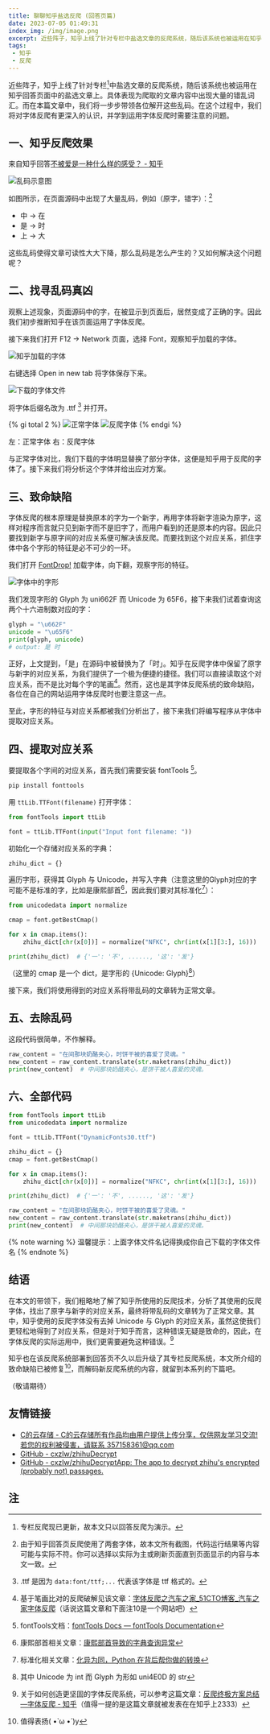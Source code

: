 ```yaml
---
title: 聊聊知乎盐选反爬 (回答页篇)
date: 2023-07-05 01:49:31
index_img: /img/image.png
excerpt: 近些阵子，知乎上线了针对专栏中盐选文章的反爬系统，随后该系统也被运用在知乎回答页面中的盐选文章上。具体表现为爬取的文章内容中出现大量的错乱词汇。而在本篇文章中，我们将一步步带领各位解开这些乱码。在这个过程中，我们将对字体反爬有更深入的认识，并学到运用字体反爬时需要注意的问题。
tags: 
 - 知乎
 - 反爬
---
```


近些阵子，知乎上线了针对专栏[^1]中盐选文章的反爬系统，随后该系统也被运用在知乎回答页面中的盐选文章上。具体表现为爬取的文章内容中出现大量的错乱词汇。而在本篇文章中，我们将一步步带领各位解开这些乱码。在这个过程中，我们将对字体反爬有更深入的认识，并学到运用字体反爬时需要注意的问题。


## 一、知乎反爬效果

来自知乎回答[不被爱是一种什么样的感受？ - 知乎](https://www.zhihu.com/question/41922324/answer/3073556909)

![乱码示意图](../img/image.png) 

如图所示，在页面源码中出现了大量乱码，例如（原字，错字）：[^2]

- 中 -> 在
- 是 -> 时
- 上 -> 大

这些乱码使得文章可读性大大下降，那么乱码是怎么产生的？又如何解决这个问题呢？

## 二、找寻乱码真凶

观察上述现象，页面源码中的字，在被显示到页面后，居然变成了正确的字。因此我们初步推断知乎在该页面运用了字体反爬。

接下来我们打开 F12 -> Network 页面，选择 Font，观察知乎加载的字体。

![知乎加载的字体](../img/image-1.png)

右键选择 Open in new tab 将字体保存下来。

![下载的字体文件](../img/image-2.png)

将字体后缀名改为 .ttf [^3] 并打开。


{% gi total 2 %}
![正常字体](../img/image-3.png)
![反爬字体](../img/image-4.png)
{% endgi %}
<figcaption aria-hidden="true" class="image-caption">左：正常字体 右：反爬字体</figcaption>

与正常字体对比，我们下载的字体明显替换了部分字体，这便是知乎用于反爬的字体了。接下来我们将分析这个字体并给出应对方案。

## 三、致命缺陷

字体反爬的根本原理是替换原本的字为一个新字，再用字体将新字渲染为原字，这样对程序而言就只见到新字而不是旧字了，而用户看到的还是原本的内容。因此只要找到新字与原字间的对应关系便可解决该反爬。而要找到这个对应关系，抓住字体中各个字形的特征是必不可少的一环。

我们打开 [FontDrop!](https://fontdrop.info/) 加载字体，向下翻，观察字形的特征。

![字体中的字形](../img/image-5.png)

我们发现字形的 Glyph 为 uni662F 而 Unicode 为 65F6，接下来我们试着查询这两个十六进制数对应的字：

```python
glyph = "\u662F"
unicode = "\u65F6"
print(glyph, unicode)
# output: 是 时
```

正好，上文提到，「是」在源码中被替换为了「时」。知乎在反爬字体中保留了原字与新字的对应关系，为我们提供了一个极为便捷的捷径。我们可以直接读取这个对应关系，而不是比对每个字的笔画[^4]。然而，这也是其字体反爬系统的致命缺陷，各位在自己的网站运用字体反爬时也要注意这一点。

至此，字形的特征与对应关系都被我们分析出了，接下来我们将编写程序从字体中提取对应关系。

## 四、提取对应关系

要提取各个字间的对应关系，首先我们需要安装 fontTools [^5]。

```bash
pip install fonttools
```

用 `ttLib.TTFont(filename)` 打开字体：

```python
from fontTools import ttLib

font = ttLib.TTFont(input("Input font filename: "))
```

初始化一个存储对应关系的字典：

```python
zhihu_dict = {}
```

遍历字形，获得其 Glyph 与 Unicode，并写入字典（注意这里的Glyph对应的字可能不是标准的字，比如是康熙部首[^6]，因此我们要对其标准化[^7]）：

```python
from unicodedata import normalize

cmap = font.getBestCmap()

for x in cmap.items():
    zhihu_dict[chr(x[0])] = normalize("NFKC", chr(int(x[1][3:], 16)))

print(zhihu_dict)  # {'一': '不', ......, '这': '发'}
```

（这里的 cmap 是一个 dict，是字形的 {Unicode: Glyph}[^8]）

接下来，我们将使用得到的对应关系将带乱码的文章转为正常文章。

## 五、去除乱码

这段代码很简单，不作解释。

```python
raw_content = "在间那块奶酪夹心，时饼干被的喜爱了灵魂。"
new_content = raw_content.translate(str.maketrans(zhihu_dict))
print(new_content)  # 中间那块奶酪夹心，是饼干被人喜爱的灵魂。
```

## 六、全部代码

```python
from fontTools import ttLib
from unicodedata import normalize

font = ttLib.TTFont("DynamicFonts30.ttf")

zhihu_dict = {}
cmap = font.getBestCmap()

for x in cmap.items():
    zhihu_dict[chr(x[0])] = normalize("NFKC", chr(int(x[1][3:], 16)))

print(zhihu_dict)  # {'一': '不', ......, '这': '发'}

raw_content = "在间那块奶酪夹心，时饼干被的喜爱了灵魂。"
new_content = raw_content.translate(str.maketrans(zhihu_dict))
print(new_content)  # 中间那块奶酪夹心，是饼干被人喜爱的灵魂。
```

{% note warning %}
温馨提示：上面字体文件名记得换成你自己下载的字体文件名
{% endnote %}

## 结语

在本文的带领下，我们粗略地了解了知乎所使用的反爬技术，分析了其使用的反爬字体，找出了原字与新字的对应关系，最终将带乱码的文章转为了正常文章。其中，知乎使用的反爬字体没有去掉 Unicode 与 Glyph 的对应关系，虽然这使我们更轻松地得到了对应关系，但是对于知乎而言，这种错误无疑是致命的，因此，在字体反爬的实际运用中，我们更需要避免这种错误。[^9]

知乎也在该反爬系统部署到回答页不久以后升级了其专栏反爬系统，本文所介绍的致命缺陷已被修复[^10]，而解码新反爬系统的内容，就留到本系列的下篇吧。

（敬请期待）

## 友情链接
- [C的云存储 - C的云存储所有作品均由用户提供上传分享，仅供网友学习交流!若您的权利被侵害，请联系 357158361@qq.com](https://cdycc.cn/)
- [GitHub - cxzlw/zhihuDecrypt](https://github.com/cxzlw/zhihuDecrypt)
- [GitHub - cxzlw/zhihuDecryptApp: The app to decrypt zhihu's encrypted (probably not) passages.](https://github.com/cxzlw/zhihuDecryptApp)

## 注

[^1]: 专栏反爬现已更新，故本文只以回答反爬为演示。

[^2]: 由于知乎回答页反爬使用了两套字体，故本文所有截图，代码运行结果等内容可能与实际不符。你可以选择以实际为主或刷新页面直到页面显示的内容与本文一致。

[^3]: .ttf 是因为 `data:font/ttf;...` 代表该字体是 ttf 格式的。

[^4]: 基于笔画比对的反爬破解见该文章：[字体反爬之汽车之家_51CTO博客_汽车之家字体反爬](https://blog.51cto.com/u_15289428/2992542)（话说这篇文章和下面注10是一个网站吧）

[^5]: fontTools文档：[fontTools Docs — fontTools Documentation](https://fonttools.readthedocs.io/en/latest/)

[^6]: 康熙部首相关文章：[康熙部首导致的字典查询异常](https://mp.weixin.qq.com/s?src=11&timestamp=1688488134&ver=4630&signature=JXLh7up18JREGzu-hyDHNVu4-yW-RQnmOFTegveHvhlbDBrcwfMRe9c0b15eJPVo5VFZ-BkntaZvQ1EOGDIdWZ4*dM*9NMTwroaqkGu17aagpE6SDr8v2FgsrmKGus4Z&new=1)

[^7]: 标准化相关文章：[化异为同，Python 在背后帮你做的转换](https://mp.weixin.qq.com/s?src=11&timestamp=1688488134&ver=4630&signature=JXLh7up18JREGzu-hyDHNVu4-yW-RQnmOFTegveHvhnpJwhWtfcrbfZyZ0LrFFbzVDaXDT2onRWaIWo*r2Sv9Tg*ZBiuWotp9WQdbrawvxGLj0T5U-xC2fnssc4lEsLl&new=1#:~:text=%E5%8F%AF%E4%BB%A5%E7%9C%8B%E5%88%B0%EF%BC%8C%E6%89%8B%E5%86%99%E5%AD%97%E7%AC%A6%F0%9D%91%93%E9%80%9A%E8%BF%87%20NFKC%20%E6%A0%87%E5%87%86%E8%BD%AC%E6%8D%A2%E4%BB%A5%E5%90%8E%EF%BC%8C%E5%B0%B1%E6%98%AF%E6%99%AE%E9%80%9A%E7%9A%84%E5%AD%97%E6%AF%8Df%EF%BC%8C%E6%89%80%E4%BB%A5%E5%9C%A8%20Python%20%E9%87%8C%E9%9D%A2%EF%BC%8C%E5%A6%82%E6%9E%9C%E4%BD%9C%E4%B8%BA%E5%8F%98%E9%87%8F%E5%90%8D%EF%BC%8C%E8%BF%99%E4%B8%A4%E4%B8%AA%E5%AD%97%E7%AC%A6%E6%98%AF%E4%B8%80%E6%A0%B7%E7%9A%84%E3%80%82)

[^8]: 其中 Unicode 为 int 而 Glyph 为形如 uni4E0D 的 str

[^9]: 关于如何创造更坚固的字体反爬系统，可以参考这篇文章：[反爬终极方案总结—字体反爬 - 知乎](https://zhuanlan.zhihu.com/p/37838586)（值得一提的是这篇文章就被发表在在知乎上2333）

[^10]: 值得表扬( •̀ ω •́ )y
